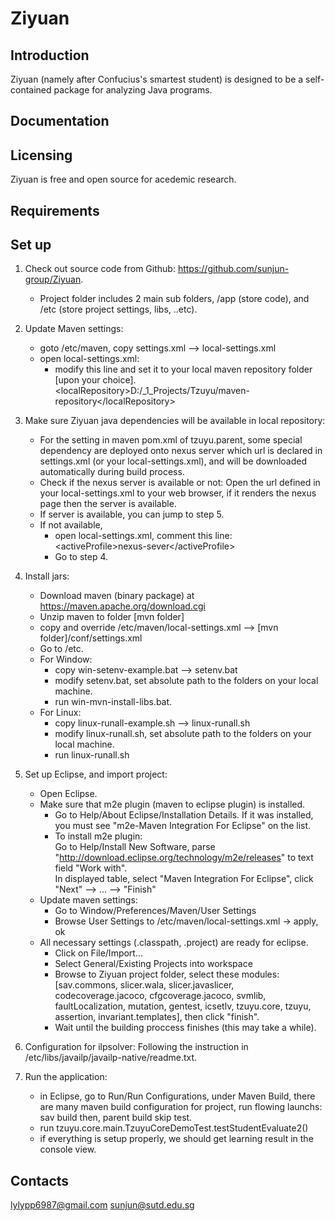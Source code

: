 Ziyuan
=====
Introduction
------------
Ziyuan (namely after Confucius's smartest student) is designed to be a self-contained package for analyzing Java programs.

Documentation
-------------


Licensing
---------
Ziyuan is free and open source for acedemic research.    
  
Requirements
------------


Set up
------------
1.	Check out source code from Github: https://github.com/sunjun-group/Ziyuan.
	- Project folder includes 2 main sub folders, /app (store code), and /etc (store project settings, libs, ..etc).
2.	Update Maven settings:
	- goto /etc/maven, copy settings.xml --> local-settings.xml
	- open local-settings.xml: 
		+ modify this line and set it to your local maven repository folder [upon your choice].<br/>
		&lt;localRepository&gt;D:/_1_Projects/Tzuyu/maven-repository&lt;/localRepository&gt; <br/> 
					
3.	Make sure Ziyuan java dependencies will be available in local repository:
	- For the setting in maven pom.xml of tzuyu.parent, some special dependency are deployed onto nexus server which url is declared in
	settings.xml (or your local-settings.xml), and will be downloaded automatically during build process.	
	- Check if the nexus server is available or not:
		Open the url defined in your local-settings.xml to your web browser, if it renders the nexus page then the server is available.
	- If server is available, you can jump to step 5. 
	- If not available, 
		+ open local-settings.xml, comment this line:  
			&lt;activeProfile&gt;nexus-sever&lt;/activeProfile&gt;
		+ Go to step 4.
4. 	Install jars:	
	- Download maven (binary package) at https://maven.apache.org/download.cgi
	- Unzip maven to folder [mvn folder]
	- copy and override /etc/maven/local-settings.xml --> [mvn folder]/conf/settings.xml
	- Go to /etc.
	- For Window:
		+ copy win-setenv-example.bat --> setenv.bat
		+ modify setenv.bat, set absolute path to the folders on your local machine.
		+ run win-mvn-install-libs.bat. 
	- For Linux:
		+ copy linux-runall-example.sh --> linux-runall.sh
		+ modify linux-runall.sh, set absolute path to the folders on your local machine.
		+ run linux-runall.sh
5.	Set up Eclipse, and import project:
	- Open Eclipse.
	- Make sure that m2e plugin (maven to eclipse plugin) is installed.
		+ Go to Help/About Eclipse/Installation Details. If it was installed, you must see "m2e-Maven Integration For Eclipse" on the list.
		+ To install m2e plugin:
				<br/>Go to Help/Install New Software, parse "http://download.eclipse.org/technology/m2e/releases" to text field "Work with".
				<br/>In displayed table, select "Maven Integration For Eclipse", click "Next" --> ... --> "Finish"
	- Update maven settings:
		+ Go to Window/Preferences/Maven/User Settings
		+ Browse User Settings to /etc/maven/local-settings.xml -> apply, ok
	- All necessary settings (.classpath, .project) are ready for eclipse. 
		+ Click on File/Import...
		+ Select General/Existing Projects into workspace 
		+ Browse to Ziyuan project folder, select these modules:[sav.commons, slicer.wala, slicer.javaslicer, codecoverage.jacoco, cfgcoverage.jacoco, svmlib, faultLocalization, mutation, gentest, icsetlv, tzuyu.core, tzuyu, assertion, invariant.templates], 
				then click "finish".
		+ Wait until the building proccess finishes (this may take a while).	
6. Configuration for ilpsolver:
    Following the instruction in /etc/libs/javailp/javailp-native/readme.txt.
7.	Run the application:
    - in Eclipse, go to Run/Run Configurations, under Maven Build, there are many maven build configuration for project, run flowing launchs:
        sav build
        then,  parent build skip test.
	- run tzuyu.core.main.TzuyuCoreDemoTest.testStudentEvaluate2()
	- if everything is setup properly, we should get learning result in the console view.

Contacts
--------
lylypp6987@gmail.com
sunjun@sutd.edu.sg
